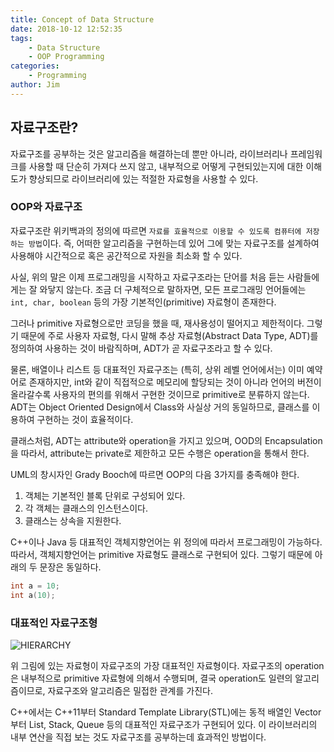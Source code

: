 ```yaml
---
title: Concept of Data Structure
date: 2018-10-12 12:52:35
tags:
    - Data Structure
    - OOP Programming
categories:
    - Programming
author: Jim
---
```


## 자료구조란?

자료구조를 공부하는 것은 알고리즘을 해결하는데 뿐만 아니라, 라이브러리나 프레임워크를 사용할 때 단순히 가져다 쓰지 않고, 내부적으로 어떻게 구현되있는지에 대한 이해도가 향상되므로 라이브러리에 있는 적절한 자료형을 사용할 수 있다.

### OOP와 자료구조

자료구조란 위키백과의 정의에 따르면 `자료를 효율적으로 이용할 수 있도록 컴퓨터에 저장하는 방법`이다.
즉, 어떠한 알고리즘을 구현하는데 있어 그에 맞는 자료구조를 설계하여 사용해야 시간적으로 혹은 공간적으로 자원을 최소화 할 수 있다.

사실, 위의 말은 이제 프로그래밍을 시작하고 자료구조라는 단어를 처음 듣는 사람들에게는 잘 와닿지 않는다.
조금 더 구체적으로 말하자면, 모든 프로그래밍 언어들에는 `int, char, boolean` 등의 가장 기본적인(primitive) 자료형이 존재한다.

그러나 primitive 자료형으로만 코딩을 했을 때, 재사용성이 떨어지고 제한적이다.
그렇기 때문에 주로 사용자 자료형, 다시 말해 추상 자료형(Abstract Data Type, ADT)를 정의하여 사용하는 것이 바람직하며, ADT가 곧 자료구조라고 할 수 있다.

<!--more-->

물론, 배열이나 리스트 등 대표적인 자료구조는 (특히, 상위 레벨 언어에서는) 이미 예약어로 존재하지만, int와 같이 직접적으로 메모리에 할당되는 것이 아니라 언어의 버전이 올라갈수록 사용자의 편의를 위해서 구현한 것이므로 primitive로 분류하지 않는다.
ADT는 Object Oriented Design에서 Class와 사실상 거의 동일하므로, 클래스를 이용하여 구현하는 것이 효율적이다.

클래스처럼, ADT는 attribute와 operation을 가지고 있으며, OOD의 Encapsulation을 따라서, attribute는 private로 제한하고 모든 수행은 operation을 통해서 한다.

UML의 창시자인 Grady Booch에 따르면 OOP의 다음 3가지를 충족해야 한다.

 1. 객체는 기본적인 블록 단위로 구성되어 있다.
 2. 각 객체는 클래스의 인스턴스이다.
 3. 클래스는 상속을 지원한다.

C++이나 Java 등 대표적인 객체지향언어는 위 정의에 따라서 프로그래밍이 가능하다.
따라서, 객체지향언어는 primitive 자료형도 클래스로 구현되어 있다.
그렇기 때문에 아래의 두 문장은 동일하다.

```c++
int a = 10;
int a(10);
```

### 대표적인 자료구조형

![HIERARCHY](/images/concept-of-data-structure/hierarchydatastr.png)

위 그림에 있는 자료형이 자료구조의 가장 대표적인 자료형이다.
자료구조의 operation은 내부적으로 primitive 자료형에 의해서 수행되며, 결국 operation도 일련의 알고리즘이므로, 자료구조와 알고리즘은 밀접한 관계를 가진다.

C++에서는 C++11부터 Standard Template Library(STL)에는 동적 배열인 Vector부터 List, Stack, Queue 등의 대표적인 자료구조가 구현되어 있다. 이 라이브러리의 내부 연산을 직접 보는 것도 자료구조를 공부하는데 효과적인 방법이다.
